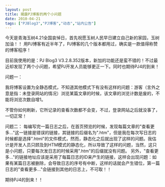 ```yaml
---
layout: post
title: 揭露PJ博客的两个小问题		
date: 2010-04-21
tags: ["PJBlog3","PJ博客","动态","站内公告"]
---
```


今天是青海玉树4.21全国哀悼日，首先祝愿玉树人民早日建立自己新的家园，玉树加油！！
用PJ博客有近半年了，PJ博客的几个版本都用过，确实是一款值得称赞的博客程序！

目前我使用的是：PJ Blog3 V3.2.8.352版本，新加的功能还是蛮不错的！不过最近却发现了两个小问题，希望PJ开发人员能够更正一下。同时也期待PJ4的到来！

问题一：

我将博客设置为全静态模式，不知道其他模式下有没有这样的问题：游客（言外之意是指：未登录网站的情况）浏览某篇文章的时候，该文章的浏览计数是废的，不能将浏览次数自增1。

不管你如何刷新，它所记录的查看次数都不会变，不过，登录网站之后就没事了，一切正常！

问题二：
每编写完一篇日志之后，在首页预览的时候，发现每篇文章的"查看更多..."这一链接是错误的链接，其链接的后缀名为".htm"，但是我在每次写日志的时候都是选择".html"的文件模式，然而，静态化之后就出现了这样的问题。我估计是开发人员只顾及到HTM模式的静态化，所以导致了这样的问题，当然，这只是小问题，只要每次发日志的时候采用".htm"的后缀就没有问题。
另外，"查看更多..."的链接地址应该是采用了每篇日志的ID来产生的链接，这样会出现问题：如果有某篇日志被删除，会导致日志的序号有中断，这样的话就会产生错位，第一篇日志的"查看更多..."会链接到其他的日志上，不可取！！

期待PJ4的到来！！		